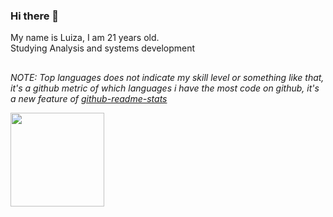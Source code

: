 ### Hi there 👋

My name is Luiza, I am 21 years old. <br>
Studying Analysis and systems development

##
*NOTE: Top languages does not indicate my skill level or something like that, it's a github metric of which languages i have the most code on github, it's a new feature of [github-readme-stats](https://github.com/anuraghazra/github-readme-stats)*

<a href="https://github.com/anuraghazra/github-readme-stats">
  <img height=150 align="center" src="https://github-readme-stats.vercel.app/api?username=luizsharps&theme=github_dark_dimmed" />
</a>




<div align="center" style="visibility: hidden;">
  
  <img height="130em" src="https://github-readme-stats.vercel.app/api/top-langs/?username=luizsharps&layout=compact&langs_count=7&theme=github_dark_dimmed"/>
  <img height="130em" src="https://github-readme-stats.vercel.app/api?              username=luizsharps&show_icons=true&theme=github_dark_dimmed&include_all_commits=true&count_private=true"/>

</div>

<!--
**luizsharps/luizsharps** is a ✨ _special_ ✨ repository because its `README.md` (this file) appears on your GitHub profile.

Here are some ideas to get you started:

- 🔭 I’m currently working on ...
- 🌱 I’m currently learning ...
- 👯 I’m looking to collaborate on ...
- 🤔 I’m looking for help with ...
- 💬 Ask me about ...
- 📫 How to reach me: ...
- 😄 Pronouns: ...
- ⚡ Fun fact: ...
-->
